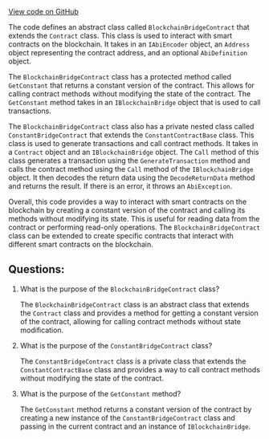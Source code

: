 [View code on GitHub](https://github.com/nethermindeth/nethermind/Nethermind.Facade/BlockchainBridgeContract.cs)

The code defines an abstract class called `BlockchainBridgeContract` that extends the `Contract` class. This class is used to interact with smart contracts on the blockchain. It takes in an `IAbiEncoder` object, an `Address` object representing the contract address, and an optional `AbiDefinition` object. 

The `BlockchainBridgeContract` class has a protected method called `GetConstant` that returns a constant version of the contract. This allows for calling contract methods without modifying the state of the contract. The `GetConstant` method takes in an `IBlockchainBridge` object that is used to call transactions. 

The `BlockchainBridgeContract` class also has a private nested class called `ConstantBridgeContract` that extends the `ConstantContractBase` class. This class is used to generate transactions and call contract methods. It takes in a `Contract` object and an `IBlockchainBridge` object. The `Call` method of this class generates a transaction using the `GenerateTransaction` method and calls the contract method using the `Call` method of the `IBlockchainBridge` object. It then decodes the return data using the `DecodeReturnData` method and returns the result. If there is an error, it throws an `AbiException`.

Overall, this code provides a way to interact with smart contracts on the blockchain by creating a constant version of the contract and calling its methods without modifying its state. This is useful for reading data from the contract or performing read-only operations. The `BlockchainBridgeContract` class can be extended to create specific contracts that interact with different smart contracts on the blockchain.
## Questions: 
 1. What is the purpose of the `BlockchainBridgeContract` class?
    
    The `BlockchainBridgeContract` class is an abstract class that extends the `Contract` class and provides a method for getting a constant version of the contract, allowing for calling contract methods without state modification.

2. What is the purpose of the `ConstantBridgeContract` class?
    
    The `ConstantBridgeContract` class is a private class that extends the `ConstantContractBase` class and provides a way to call contract methods without modifying the state of the contract.

3. What is the purpose of the `GetConstant` method?
    
    The `GetConstant` method returns a constant version of the contract by creating a new instance of the `ConstantBridgeContract` class and passing in the current contract and an instance of `IBlockchainBridge`.